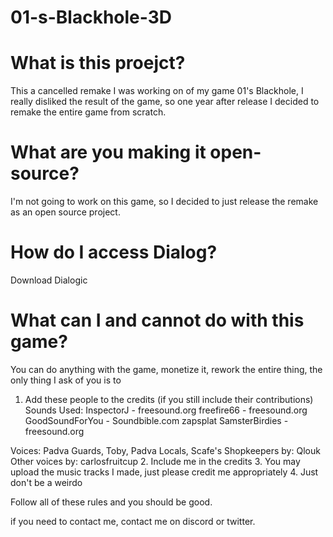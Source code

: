 # 01-s-Blackhole-3D

# What is this proejct?
This a cancelled remake I was working on of my game 01's Blackhole,
I really disliked the result of the game, so one year after release I decided to remake the entire game from scratch.

# What are you making it open-source?
I'm not going to work on this game, so I decided to just release the remake as an open source project.

# How do I access Dialog?
Download Dialogic

# What can I and cannot do with this game?
You can do anything with the game, monetize it, rework the entire thing, the only thing I ask of you is to
1. Add these people to the credits (if you still include their contributions)
  Sounds Used:
  InspectorJ - freesound.org
  freefire66 - freesound.org
  GoodSoundForYou - Soundbible.com
  zapsplat
  SamsterBirdies - freesound.org
  
  Voices:
  Padva Guards, Toby, Padva Locals, Scafe's Shopkeepers by: Qlouk
  Other voices by: carlosfruitcup
2. Include me in the credits
3. You may upload the music tracks I made, just please credit me appropriately
4. Just don't be a weirdo

Follow all of these rules and you should be good.

if you need to contact me, contact me on discord or twitter.
